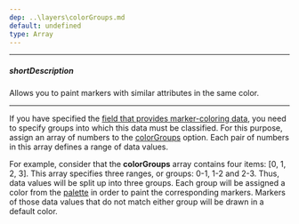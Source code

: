 ```yaml
---
dep: ..\layers\colorGroups.md
default: undefined
type: Array
---
```

---
##### shortDescription
Allows you to paint markers with similar attributes in the same color.

---
If you have specified the [field that provides marker-coloring data](/api-reference/20%20Data%20Visualization%20Widgets/dxVectorMap/1%20Configuration/markerSettings/colorGroupingField.md '/Documentation/ApiReference/Data_Visualization_Widgets/dxVectorMap/Configuration/markerSettings/#colorGroupingField'), you need to specify groups into which this data must be classified. For this purpose, assign an array of numbers to the [colorGroups](/api-reference/20%20Data%20Visualization%20Widgets/dxVectorMap/1%20Configuration/markerSettings/colorGroups.md '/Documentation/ApiReference/Data_Visualization_Widgets/dxVectorMap/Configuration/markerSettings/#colorGroups') option. Each pair of numbers in this array defines a range of data values.

For example, consider that the **colorGroups** array contains four items: [0, 1, 2, 3]. This array specifies three ranges, or groups: 0-1, 1-2 and 2-3. Thus, data values will be split up into three groups. Each group will be assigned a color from the [palette](/api-reference/20%20Data%20Visualization%20Widgets/dxVectorMap/1%20Configuration/markerSettings/palette.md '/Documentation/ApiReference/Data_Visualization_Widgets/dxVectorMap/Configuration/markerSettings/#palette') in order to paint the corresponding markers. Markers of those data values that do not match either group will be drawn in a default color.